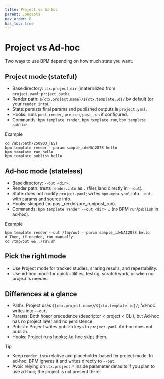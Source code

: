 ```yaml
---
title: Project vs Ad‑hoc
parent: Concepts
nav_order: 8
has_toc: true
---
```


# Project vs Ad‑hoc

Two ways to use BPM depending on how much state you want.

## Project mode (stateful)
- Base directory: `ctx.project_dir` (materialized from `project.yaml:project_path`).
- Render path: `${ctx.project.name}/${ctx.template.id}/` by default (or your `render.into`).
- State: persists final params and published outputs in `project.yaml`.
- Hooks: runs `post_render`, `pre_run`, `post_run` if configured.
- Commands: `bpm template render`, `bpm template run`, `bpm template publish`.

Example
```
cd /abs/path/250903_TEST
bpm template render --param sample_id=NA12878 hello
bpm template run hello
bpm template publish hello
```

## Ad‑hoc mode (stateless)
- Base directory: `--out <dir>`.
- Render path: treats `render.into` as `.` (files land directly in `--out`).
- State: does not modify `project.yaml`; writes `bpm.meta.yaml` into `--out` with params and source info.
- Hooks: skipped (no post_render/pre_run/post_run).
- Commands: `bpm template render --out <dir> …` (no BPM `run`/`publish` in ad‑hoc).

Example
```
bpm template render --out /tmp/out --param sample_id=NA12878 hello
# Then, if needed, run manually:
cd /tmp/out && ./run.sh
```

## Pick the right mode
- Use Project mode for tracked studies, sharing results, and repeatability.
- Use Ad‑hoc mode for quick utilities, testing, scratch work, or when no project is needed.

## Differences at a glance
- Paths: Project uses `${ctx.project.name}/${ctx.template.id}/`; Ad‑hoc writes into `--out`.
- Params: Both honor precedence (descriptor < project < CLI), but Ad‑hoc has no project layer and no persistence.
- Publish: Project writes publish keys to `project.yaml`; Ad‑hoc does not publish.
- Hooks: Project runs hooks; Ad‑hoc skips them.

Tip
- Keep `render.into` relative and placeholder‑based for project mode. In ad‑hoc, BPM ignores it and writes directly to `--out`.
- Avoid relying on `ctx.project.*` inside parameter defaults if you plan to use ad‑hoc; the project is not present there.
